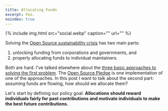 ```yaml
---
title: Allocating Funds
excerpt: Foo.
noindex: true
---
```

{% include img.html src="social.webp" caption="" url="" %}

Solving the [Open Source sustainability
crisis](/2024/the-open-source-sustainability-crisis/) has two main parts:

1. unlocking funding from corporations and governments, and
2. properly allocating funds to individual maintainers.

Both are hard. I've talked elsewhere about the [three basic approaches to
solving the first problem](https://spectrum.ieee.org/open-source-crisis). The
[Open Source Pledge](https://opensourcepledge.com/) is one implementation of
one of the approaches. In this post I want to talk about the second part:
assuming funds are flowing, how should we allocate them?

Let's start by defining our policy goal: **Allocations should reward
individuals fairly for past contributions and motivate individuals to make the
best future contributions.**
